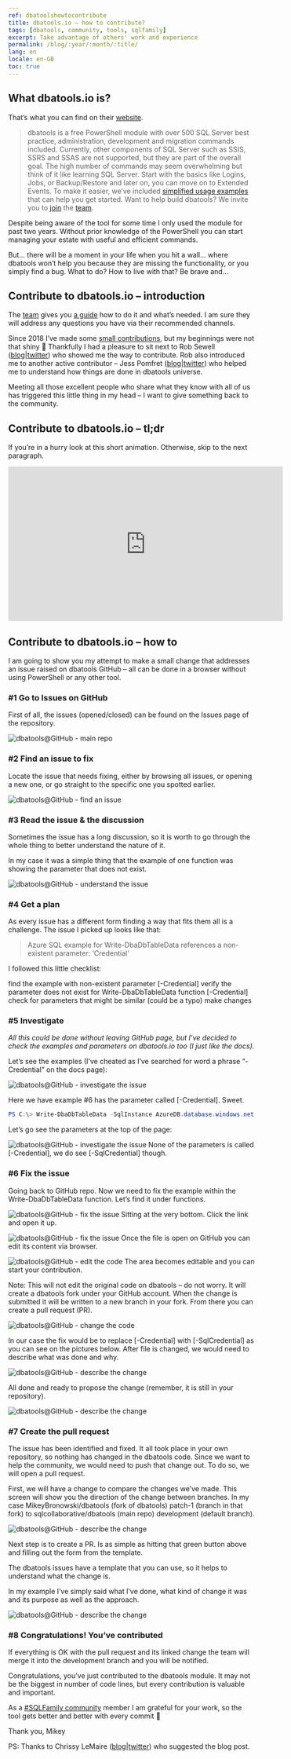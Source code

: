 ```yaml
---
ref: dbatoolshowtocontribute
title: dbatools.io – how to contribute?
tags: [dbatools, community, tools, sqlfamily]
excerpt: Take advantage of others' work and experience
permalink: /blog/:year/:month/:title/
lang: en
locale: en-GB
toc: true
---
```


## What dbatools.io is?

That’s what you can find on their [website](https://dbatools.io/commands/).

> dbatools is a free PowerShell module with over 500 SQL Server best practice, administration, development and migration commands included. Currently, other components of SQL Server such as SSIS, SSRS and SSAS are not supported, but they are part of the overall goal.
The high number of commands may seem overwhelming but think of it like learning SQL Server. Start with the basics like Logins, Jobs, or Backup/Restore and later on, you can move on to Extended Events. To make it easier, we’ve included [simplified usage examples](https://dbatools.io/getting-started) that can help you get started.
Want to help build dbatools? We invite you to [join](https://dbatools.io/slack) the [team](https://dbatools.io/team).

Despite being aware of the tool for some time I only used the module for past two years. Without prior knowledge of the PowerShell you can start managing your estate with useful and efficient commands.

But… there will be a moment in your life when you hit a wall… where dbatools won’t help you because they are missing the functionality, or you simply find a bug. What to do? How to live with that? Be brave and…

## Contribute to dbatools.io – introduction

The [team](https://dbatools.io/team) gives you [a guide](https://dbatools.io/contributing) how to do it and what’s needed. I am sure they will address any questions you have via their recommended channels.

Since 2018 I’ve made some [small contributions](https://github.com/sqlcollaborative/dbatools/graphs/contributors), but my beginnings were not that shiny 🙂 Thankfully I had a pleasure to sit next to Rob Sewell ([blog](https://sqldbawithabeard.com/)\|[twitter](https://twitter.com/sqldbawithbeard)) who showed me the way to contribute. Rob also introduced me to another active contributor – Jess Pomfret ([blog](https://jesspomfret.com/)\|[twitter](https://twitter.com/jpomfret)) who helped me to understand how things are done in dbatools universe.

Meeting all those excellent people who share what they know with all of us has triggered this little thing in my head – I want to give something back to the community.

## Contribute to dbatools.io – tl;dr

If you’re in a hurry look at this short animation. Otherwise, skip to the next paragraph.

<iframe width="560" height="315" src="https://www.youtube.com/embed/YjaTUXjdPDs" frameborder="0" allow="accelerometer; autoplay; clipboard-write; encrypted-media; gyroscope; picture-in-picture" allowfullscreen></iframe>

## Contribute to dbatools.io – how to

I am going to show you my attempt to make a small change that addresses an issue raised on dbatools GitHub – all can be done in a browser without using PowerShell or any other tool.

### #1 Go to Issues on GitHub

First of all, the issues (opened/closed) can be found on the Issues page of the repository.

![dbatools@GitHub - main repo](/assets/images/dbatools_contribute_01_main_repo.png)

### #2 Find an issue to fix

Locate the issue that needs fixing, either by browsing all issues, or opening a new one, or go straight to the specific one you spotted earlier.

![dbatools@GitHub - find an issue](/assets/images/dbatools_contribute_02_issues.png)

### #3 Read the issue & the discussion

Sometimes the issue has a long discussion, so it is worth to go through the whole thing to better understand the nature of it.

In my case it was a simple thing that the example of one function was showing the parameter that does not exist.

![dbatools@GitHub - understand the issue](/assets/images/dbatools_contribute_03_issues_example.png)

### #4 Get a plan

As every issue has a different form finding a way that fits them all is a challenge. The issue I picked up looks like that:

>Azure SQL example for Write-DbaDbTableData references a non-existent parameter: ‘Credential’

I followed this little checklist:

find the example with non-existent parameter [-Credential]
verify the parameter does not exist for Write-DbaDbTableData function [-Credential]
check for parameters that might be similar (could be a typo)
make changes

### #5 Investigate

*All this could be done without leaving GitHub page, but I’ve decided to check the examples and parameters on dbatools.io too (I just like the docs).*

Let’s see the examples (I’ve cheated as I’ve searched for word a phrase “-Credential” on the docs page):

![dbatools@GitHub - investigate the issue](/assets/images/dbatools_contribute_04_issues_example_investigate.png)

Here we have example #6 has the parameter called [-Credential]. Sweet.

```powershell
PS C:\> Write-DbaDbTableData -SqlInstance AzureDB.database.windows.net -InputObject $DataTable -Database mydb -Table customers -KeepNulls -Credential $AzureCredential -BulkCopyTimeOut 300
```

Let’s go see the parameters at the top of the page:

![dbatools@GitHub - investigate the issue](/assets/images/dbatools_contribute_05_issues_example_investigate2.png)
None of the parameters is called [-Credential], we do see [-SqlCredential] though.

### #6 Fix the issue

Going back to GitHub repo. Now we need to fix the example within the Write-DbaDbTableData function. Let’s find it under functions.

![dbatools@GitHub - fix the issue](/assets/images/dbatools_contribute_06_main_repo_functions.png)
Sitting at the very bottom. Click the link and open it up.

![dbatools@GitHub - fix the issue](/assets/images/dbatools_contribute_07_main_repo_functions_example.png)
Once the file is open on GitHub you can edit its content via browser.

![dbatools@GitHub - edit the code](/assets/images/dbatools_contribute_08_edit.png)
The area becomes editable and you can start your contribution.

Note: This will not edit the original code on dbatools – do not worry. It will create a dbatools fork under your GitHub account. When the change is submitted it will be written to a new branch in your fork. From there you can create a pull request (PR).

![dbatools@GitHub - change the code](/assets/images/dbatools_contribute_09_edit2.png)

In our case the fix would be to replace [-Credential] with [-SqlCredential] as you can see on the pictures below. After file is changed, we would need to describe what was done and why.

![dbatools@GitHub - describe the change](/assets/images/dbatools_contribute_10_edit3.png)

All done and ready to propose the change (remember, it is still in your repository).

![dbatools@GitHub - describe the change](/assets/images/dbatools_contribute_11_propose_change.png)

### #7 Create the pull request

The issue has been identified and fixed. It all took place in your own repository, so nothing has changed in the dbatools code. Since we want to help the community, we would need to push that change out. To do so, we will open a pull request.

First, we will have a change to compare the changes we’ve made. This screen will show you the direction of the change between branches. In my case
MikeyBronowski/dbatools (fork of dbatools) patch-1 (branch in that fork)
to
sqlcollaborative/dbatools (main repo) development (default branch).

![dbatools@GitHub - describe the change](/assets/images/dbatools_contribute_13_open_pull_request2.png)

Next step is to create a PR. Is as simple as hitting that green button above and filling out the form from the template.

The dbatools issues have a template that you can use, so it helps to understand what the change is.

In my example I’ve simply said what I’ve done, what kind of change it was and its purpose as well as the approach.

![dbatools@GitHub - describe the change](/assets/images/dbatools_contribute_12_open_pull_request.png)

### #8 Congratulations! You’ve contributed

If everything is OK with the pull request and its linked change the team will merge it into the development branch and you will be notified.

Congratulations, you’ve just contributed to the dbatools module. It may not be the biggest in number of code lines, but every contribution is valuable and important.

As a [#SQLFamily community](https://twitter.com/hashtag/sqlfamily) member I am grateful for your work, so the tool gets better and better with every commit 🙂

Thank you,
Mikey

PS: Thanks to Chrissy LeMaire ([blog](https://blog.netnerds.net/)\|[twitter](https://twitter.com/cl)) who suggested the blog post.
